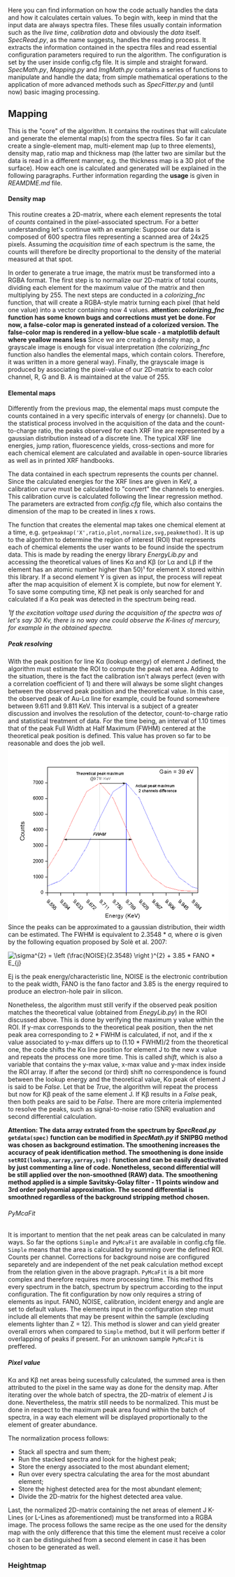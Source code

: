 Here you can find information on how the code actually handles the data and how it calculates certain values.
To begin with, keep in mind that the input data are always spectra files. These files usually contain information such as the _live time_, _calibration data_ and obviously the _data_ itself.
_SpecRead.py_, as the name suggests, handles the reading process. It extracts the information contained in the spectra files and read essential configuration parameters required to run the algorithm. The configuration is set by the user inside config.cfg file. It is simple and straight forward. 
_SpecMath.py_, _Mapping.py_ and _ImgMath.py_ contains a series of functions to manipulate and handle the data; from simple mathematical operations to the application of more advanced methods such as _SpecFitter.py_ and (until now) basic imaging processing.

## Mapping
This is the "core" of the algorithm. It contains the routines that will calculate and generate the elemental map(s) from the spectra files. So far it can create a single-element map, multi-element map (up to three elements), density map, ratio map and thickness map (the latter two are similar but the data is read in a different manner, e.g. the thickness map is a 3D plot of the surface). How each one is calculated and generated will be explained in the following paragraphs. Further information regarding the **usage** is given in _REAMDME.md_ file.

#### Density map
This routine creates a 2D-matrix, where each element represents the total of _counts_ contained in the pixel-associated spectrum. For a better understanding let's continue with an example: Suppose our data is composed of 600 spectra files representing a scanned area of 24x25 pixels. Assuming the _acquisition time_ of each spectrum is the same, the counts will therefore be direclty proportional to the density of the material measured at that spot.

In order to generate a true image, the matrix must be transformed into a RGBA format. The first step is to normalize our 2D-matrix of total counts, dividing each element for the maximum value of the matrix and then multiplying by 255. The next steps are conducted in a _colorizing_fnc_ function, that will create a RGBA-style matrix turning each pixel (that held one value) into a vector containing now 4 values. **attention: _colorizing_fnc_ function has some known bugs and corrections must yet be done. For now, a false-color map is generated instead of a colorized version. The false-color map is rendered in a yellow-blue scale - a matplotlib default where yeallow means less**
Since we are creating a density map, a grayscale image is enough for visual interpretation (the _colorizing_fnc_ function also handles the elemental maps, which contain colors. Therefore, it was written in a more general way). 
Finally, the grayscale image is produced by associating the pixel-value of our 2D-matrix to each color channel, R, G and B. A is maintained at the value of 255.

#### Elemental maps
Differently from the previous map, the elemental maps must compute the counts contained in a very specific intervals of energy (or channels). Due to the statistical process involved in the acquisition of the data and the count-to-charge ratio, the peaks observed for each XRF line are represented by a gaussian distribution instead of a discrete line.
The typical XRF line energies, jump ration, fluorescence yields, cross-sections and more for each chemical element are calculated and available in open-source libraries as well as in printed XRF handbooks.

The data contained in each spectrum represents the counts per channel. Since the calculated energies for the XRF lines are given in KeV, a calibration curve must be calculated to "convert" the channels to energies.
This calibration curve is calculated following the linear regression method. The parameters are extracted from _config.cfg_ file, which also contains the dimension of the map to be created in lines x rows.

The function that creates the elemental map takes one chemical element at a time, e.g. `getpeakmap('X',ratio,plot,normalize,svg,peakmethod)`.
It is up to the algorithm to determine the region of interest (ROI) that represents each of chemical elements the user wants to be found inside the spectrum data. This is made by reading the energy library _EnergyLib.py_ and accessing the theoretical values of lines Kα and Kβ (or Lα and Lβ if the element has an atomic number higher than 50)¹ for element X stored within this library. If a second element Y is given as input, the process will repeat after the map acquisition of element X is complete, but now for element Y. 
To save some computing time, Kβ net peak is only searched for and calculated if a Kα peak was detected in the spectrum being read.

_¹If the excitation voltage used during the acquisition of the spectra was of let's say 30 Kv, there is no way one could observe the K-lines of mercury, for example in the obtained spectra._

##### Peak resolving
With the peak position for line Kα (lookup energy) of element J defined, the algorithm must estimate the ROI to compute the peak net area. Adding to the situation, there is the fact the calibration isn't always perfect (even with a correlation coefficient of 1) and there will always be some slight changes between the observed peak position and the theoretical value. In this case, the observed peak of Au-Lα line for example, could be found somewhere between 9.611 and 9.811 KeV. This interval is a subject of a greater discussion and involves the resolution of the detector, count-to-charge ratio and statistical treatment of data. For the time being, an interval of 1.10 times that of the peak Full Width at Half Maximum (FWHM) centered at the theoretical peak position is defined. This value has proven so far to be reasonable and does the job well.
<img src="images/peak_shift.png" height = 400>
Since the peaks can be approximated to a gaussian distribution, their width can be estimated. The FWHM is equivalent to 2.3548 * σ, where σ is given by the following equation proposed by Solè et al. 2007:

<img src="https://latex.codecogs.com/gif.latex?\sigma^{2}&space;=&space;\left&space;(\frac{NOISE}{2.3548}&space;\right&space;)^{2}&space;&plus;&space;3.85&space;*&space;FANO&space;*&space;E_{j}" title="\sigma^{2} = \left (\frac{NOISE}{2.3548} \right )^{2} + 3.85 * FANO * E_{j}" />

Ej is the peak energy/characteristic line, NOISE is the electronic contribution to the peak width, FANO is the fano factor and 3.85 is the energy required to produce an electron-hole pair in silicon.

Nonetheless, the algorithm must still verify if the observed peak position matches the theoretical value (obtained from _EnegyLib.py_) in the ROI discussed above. This is done by verifying the maximum y value within the ROI. If y-max corresponds to the theoretical peak position, then the net peak area corresponding to 2 * FWHM is calculated, if not, and if the x value associated to y-max differs up to (1.10 * FWHM)/2 from the theoretical one, the code shifts the Kα line position for element J to the new x value and repeats the process one more time. This is called _shift_, which is also a variable that contains the y-max value, x-max value and y-max index inside the ROI array.
If after the second (or third) shift no correspondence is found between the lookup energy and the theoretical value, Kα peak of element J is said to be _False_. Let that be _True_, the algorithm will repeat the process but now for Kβ peak of the same element J. If Kβ results in a _False_ peak, then both peaks are said to be _False_. 
There are more criteria implemented to resolve the peaks, such as signal-to-noise ratio (SNR) evaluation and second differential calculation.

**Attention: The data array extrated from the spectrum by _SpecRead.py_ `getdata(spec)` function can be modified in _SpecMath.py_ if SNIPBG method was chosen as background estimation. The smoothening increases the accuracy of peak identification method. The smoothening is done inside `setROI(lookup,xarray,yarray,svg):` function and can be easily deactivated by just commenting a line of code. Nonetheless, second differential will be still applied over the non-smoothned (RAW) data. The smoothening method applied is a simple Savitsky-Golay filter - 11 points window and 3rd order polynomial approximation. The second differential is smoothned regardless of the background stripping method chosen.**

###### PyMcaFit
It is important to mention that the net peak areas can be calculated in many ways. So far the options `Simple` and `PyMcaFit` are available in config.cfg file. `Simple` means that the area is calculated by summing over the defined ROI. Counts per channel. Corrections for background noise are configured separetely and are independent of the net peak calculation method except from the relation given in the above pragraph. `PyMcaFit` is a bit more complex and therefore requires more processing time. This method fits every spectrum in the batch, spectrum by spectrum according to the input configuration. The fit configuration by now only requires a string of elements as input. FANO, NOISE, calibration, incident energy and angle are set to default values. The elements input in the configuration step must include all elements that may be present within the sample (excluding elements lighter than Z = 12). This method is slower and can yield greater overall errors when compared to `Simple` method, but it will perform better if overlapping of peaks if present. For an unknown sample `PyMcaFit` is preffered.

##### Pixel value
Kα and Kβ net areas being sucessfully calculated, the summed area is then attributed to the pixel in the same way as done for the density map. After iterating over the whole batch of spectra, the 2D-matrix of element J is done. 
Nevertheless, the matrix still needs to be normalized. This must be done in respect to the maximum peak area found within the batch of spectra, in a way each element will be displayed proportionally to the element of greater abundance.

The normalization process follows:
* Stack all spectra and sum them;
* Run the stacked spectra and look for the highest peak;
* Store the energy associated to the most abundant element;
* Run over every spectra calculating the area for the most abundant element;
* Store the highest detected area for the most abundant element;
* Divide the 2D-matrix for the highest detected area value.

Last, the normalized 2D-matrix containing the net areas of element J K-Lines (or L-Lines as aforementioned) must be transformed into a RGBA image. The process follows the same recipe as the one used for the density map with the only difference that this time the element must receive a color so it can be distinguished from a second element in case it has been chosen to be generated as well.

### Heightmap
